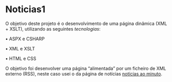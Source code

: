 # Noticias1

O objetivo deste projeto é o desenvolvimento de uma página dinâmica (XML + XSLT), utilizando as 
seguintes *tecnologias*:

• ASPX e CSHARP

• XML e XSLT

• HTML e CSS

O objetivo foi desenvolver uma página “alimentada” por um ficheiro de XML externo (RSS), neste caso usei o da página de notícias [notícias ao minuto](https://www.noticiasaominuto.com/rss).
